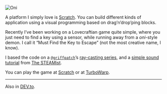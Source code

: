 ![Oni](//cacilhas.info/img/oni.png)

A platform I simply love is [Scratch](https://scratch.mit.edu/). You can build different kinds of application using a visual programming based on drag’n’drop’ping blocks.

Recently I’ve been working on a Lovecraftian game quite simple, where you just need to find a key using a sensor, while running away from a _oni_\-style demon. I call it “Must Find the Key to Escape” (not the most creative name, I know).

I based the code on a [`@griffpatch`](https://scratch.mit.edu/users/griffpatch/)’s [ray-casting series](https://www.youtube.com/watch?v=M1c5TcdITVs), and a [simple sound tutorial](https://www.youtube.com/watch?v=v99RKhePxw8) from [The STEAMist](https://scratch.mit.edu/users/ThePhantomAnimator/).

You can play the game at [Scratch](https://scratch.mit.edu/projects/806344631/) or at [TurboWarp](https://experiments.turbowarp.org/pointerlock/806344631).

* * *

Also in [DEV.to](https://dev.to/cacilhas/a-lovecraftian-game-4524).